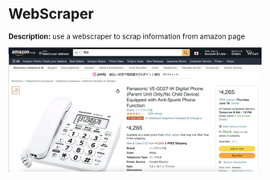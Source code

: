 # WebScraper

<b>Description:</b>
use a webscraper to scrap information from amazon page



![Screenshot](https://github.com/joshnsw/WebScraper/blob/main/amazon.png)






